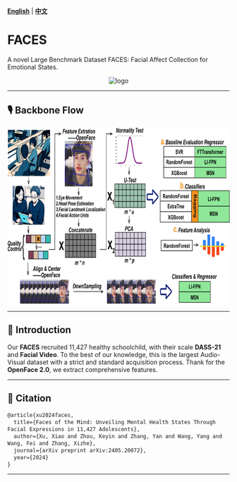 **[English](README.md)** | **[中文](README_CN.md)**

# FACES
A novel Large Benchmark Dataset FACES: Facial Affect Collection for Emotional States.

<p align="center">
  <img src="https://github.com/xuxiaoooo/ABAFnet/blob/main/draw/LOGO 1.png" width="300" height="180" alt="logo"/>
</p>

---

## 🎙️ Backbone Flow

<img src="https://github.com/xuxiaoooo/FACES/blob/main/draw/fig1.jpg" width="700" height="400" alt="Backbone Flow"/>

---

## 📌 Introduction

Our **FACES** recruited 11,427 healthy schoolchild, with their scale **DASS-21** and **Facial Video**. To the best of our knowledge, this is the largest Audio-Visual dataset with a strict and standard acquisition process. Thank for the **OpenFace 2.0**, we extract comprehensive features.

---

## 📄 Citation
```
@article{xu2024faces,
  title={Faces of the Mind: Unveiling Mental Health States Through Facial Expressions in 11,427 Adolescents},
  author={Xu, Xiao and Zhou, Keyin and Zhang, Yan and Wang, Yang and Wang, Fei and Zhang, Xizhe},
  journal={arXiv preprint arXiv:2405.20072},
  year={2024}
}
```
---
